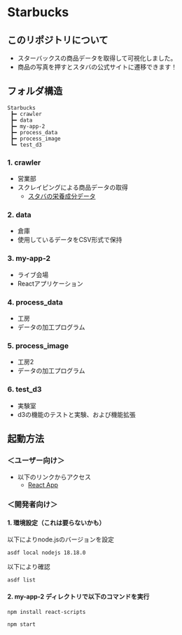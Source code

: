 # Starbucks

## このリポジトリについて

- スターバックスの商品データを取得して可視化しました。
- 商品の写真を押すとスタバの公式サイトに遷移できます！

## フォルダ構造

```
Starbucks
 ┣━ crawler
 ┣━ data
 ┣━ my-app-2
 ┣━ process_data
 ┣━ process_image
 ┗━ test_d3
```

### 1. crawler

- 営業部
- スクレイピングによる商品データの取得
  - [スタバの栄養成分データ](https://product.starbucks.co.jp/allergy/nutrient/)

### 2. data

- 倉庫
- 使用しているデータをCSV形式で保持

### 3. my-app-2

- ライブ会場
- Reactアプリケーション

### 4. process_data

- 工房
- データの加工プログラム

### 5. process_image

- 工房2
- データの加工プログラム

### 6. test_d3

- 実験室
- d3の機能のテストと実験、および機能拡張

## 起動方法

### ＜ユーザー向け＞

- 以下のリンクからアクセス
  - [React App](https://starbucks-pusozzw9e-riku0413s-projects.vercel.app/)

### ＜開発者向け＞

#### 1. 環境設定（これは要らないかも）

以下によりnode.jsのバージョンを設定
```
asdf local nodejs 18.18.0
```

以下により確認
```
asdf list
```

#### 2. my-app-2 ディレクトリで以下のコマンドを実行

```
npm install react-scripts
```

```
npm start
```
